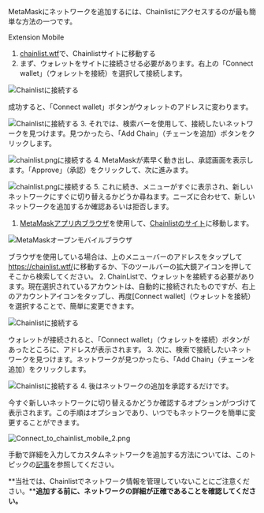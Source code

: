 MetaMaskにネットワークを追加するには、Chainlistにアクセスするのが最も簡単な方法の一つです。




Extension Mobile


1. [chainlist.wtf](https://chainlist.wtf/)で、Chainlistサイトに移動する
2. まず、ウォレットをサイトに接続させる必要があります。右上の「Connect wallet」（ウォレットを接続）を選択して接続します。


![Chainlistに接続する](https://support.metamask.io/hc/article_attachments/13282472358683)


成功すると、「Connect wallet」ボタンがウォレットのアドレスに変わります。


![Chainlistに接続する](https://support.metamask.io/hc/article_attachments/13282471834779)
3. それでは、検索バーを使用して、接続したいネットワークを見つけます。見つかったら、「Add Chain」（チェーンを追加）ボタンをクリックします。


![chainlist.pngに接続する](https://support.metamask.io/hc/article_attachments/13282429575451)
4. MetaMaskが素早く動き出し、承認画面を表示します。「Approve」（承認）をクリックして、次に進みます。


![chainlist.pngに接続する](https://support.metamask.io/hc/article_attachments/13282471751451)
5. これに続き、メニューがすぐに表示され、新しいネットワークにすぐに切り替えるかどうか尋ねます。ニーズに合わせて、新しいネットワークを追加するか確認あるいは拒否します。




1. [MetaMaskアプリ内ブラウザ](https://support.metamask.io/hc/en-us/articles/6356387482523)を使用して、[Chainlistのサイト](https://chainlist.wtf/)に移動します。


![MetaMaskオープンモバイルブラウザ](https://support.metamask.io/hc/article_attachments/13282653218075)


ブラウザを使用している場合は、上のメニューバーのアドレスをタップして<https://chainlist.wtf/>に移動するか、下のツールバーの拡大鏡アイコンを押してそこから検索してください。
2. ChainListで、ウォレットを接続する必要があります。現在選択されているアカウントは、自動的に接続されたものですが、右上のアカウントアイコンをタップし、再度[Connect wallet]（ウォレットを接続）を選択することで、簡単に変更できます。


![Chainlistに接続する](https://support.metamask.io/hc/article_attachments/13283060389275)


ウォレットが接続されると、「Connect wallet」（ウォレットを接続）ボタンがあったところに、アドレスが表示されます。
3. 次に、検索で接続したいネットワークを見つけます。ネットワークが見つかったら、「Add Chain」（チェーンを追加）をクリックします。


![Chainlistに接続する](https://support.metamask.io/hc/article_attachments/13282429575451)
4. 後はネットワークの追加を承認するだけです。


今すぐ新しいネットワークに切り替えるかどうか確認するオプションがつづけて表示されます。この手順はオプションであり、いつでもネットワークを簡単に変更することができます。


![Connect_to_chainlist_mobile_2.png](https://support.metamask.io/hc/article_attachments/13283299094555)




手動で詳細を入力してカスタムネットワークを追加する方法については、このトピックの[記事](https://support.metamask.io/hc/en-us/articles/360043227612-How-to-add-a-custom-network-RPC)を参照してください。


**当社では、Chainlistでネットワーク情報を管理していないことにご注意ください。****追加する前に、ネットワークの詳細が正確であることを確認してください。**


 

